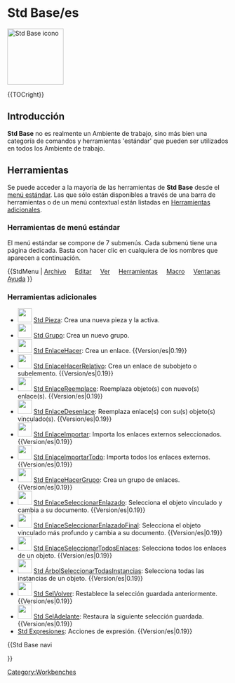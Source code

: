 # Std Base/es





<img alt="Std Base icono" src=images/Freecad.svg  style="width:128px;">


{{TOCright}}

## Introducción

**Std Base** no es realmente un Ambiente de trabajo, sino más bien una categoría de comandos y herramientas \'estándar\' que pueden ser utilizados en todos los Ambiente de trabajo.

## Herramientas

Se puede acceder a la mayoría de las herramientas de **Std Base** desde el [menú estándar](Standard_Menu/es.md). Las que sólo están disponibles a través de una barra de herramientas o de un menú contextual están listadas en [Herramientas adicionales](#Herramientas_adicionales.md).

### Herramientas de menú estándar 

El menú estándar se compone de 7 submenús. Cada submenú tiene una página dedicada. Basta con hacer clic en cualquiera de los nombres que aparecen a continuación.


{{StdMenu
|
[Archivo](Std_File_Menu/es.md)
&nbsp;&nbsp;&nbsp;
[Editar](Std_Edit_Menu/es.md)
&nbsp;&nbsp;&nbsp;
[Ver](Std_View_Menu/es.md)
&nbsp;&nbsp;&nbsp;
[Herramientas](Std_Tools_Menu/es.md)
&nbsp;&nbsp;&nbsp;
[Macro](Std_Macro_Menu/es.md)
&nbsp;&nbsp;&nbsp;
[Ventanas](Std_Windows_Menu/es.md)
&nbsp;&nbsp;&nbsp;
[Ayuda](Std_Help_Menu/es.md)
}}

### Herramientas adicionales 

-   <img alt="" src=images/Std_Part.svg  style="width:32px;"> [Std Pieza](Std_Part/es.md): Crea una nueva pieza y la activa.
-   <img alt="" src=images/Std_Group.svg  style="width:32px;"> [Std Grupo](Std_Group/es.md): Crea un nuevo grupo.
-   <img alt="" src=images/Std_LinkMake.svg  style="width:32px;"> [Std EnlaceHacer](Std_LinkMake/es.md): Crea un enlace. {{Version/es|0.19}}
-   <img alt="" src=images/Std_LinkMakeRelative.svg  style="width:32px;"> [Std EnlaceHacerRelativo](Std_LinkMakeRelative/es.md): Crea un enlace de subobjeto o subelemento. {{Version/es|0.19}}
-   <img alt="" src=images/Std_LinkReplace.svg  style="width:32px;"> [Std EnlaceReemplace](Std_LinkReplace/es.md): Reemplaza objeto(s) con nuevo(s) enlace(s). {{Version/es|0.19}}
-   <img alt="" src=images/Std_LinkUnlink.svg  style="width:32px;"> [Std EnlaceDesenlace](Std_LinkUnlink/es.md): Reemplaza enlace(s) con su(s) objeto(s) vinculado(s). {{Version/es|0.19}}
-   <img alt="" src=images/Std_LinkImport.svg  style="width:32px;"> [Std EnlaceImportar](Std_LinkImport/es.md): Importa los enlaces externos seleccionados. {{Version/es|0.19}}
-   <img alt="" src=images/Std_LinkImportAll.svg  style="width:32px;"> [Std EnlaceImportarTodo](Std_LinkImportAll/es.md): Importa todos los enlaces externos. {{Version/es|0.19}}
-   <img alt="" src=images/Std_LinkMakeGroup.svg  style="width:32px;"> [Std EnlaceHacerGrupo](Std_LinkMakeGroup/es.md): Crea un grupo de enlaces. {{Version/es|0.19}}
-   <img alt="" src=images/Std_LinkSelectLinked.svg  style="width:32px;"> [Std EnlaceSeleccionarEnlazado](Std_LinkSelectLinked/es.md): Selecciona el objeto vinculado y cambia a su documento. {{Version/es|0.19}}
-   <img alt="" src=images/Std_LinkSelectLinkedFinal.svg  style="width:32px;"> [Std EnlaceSeleccionarEnlazadoFinal](Std_LinkSelectLinkedFinal/es.md): Selecciona el objeto vinculado más profundo y cambia a su documento. {{Version/es|0.19}}
-   <img alt="" src=images/Std_LinkSelectAllLinks.svg  style="width:32px;"> [Std EnlaceSeleccionarTodosEnlaces](Std_LinkSelectAllLinks/es.md): Selecciona todos los enlaces de un objeto. {{Version/es|0.19}}
-   <img alt="" src=images/Std_TreeSelectAllInstances.svg  style="width:32px;"> [Std ÁrbolSeleccionarTodasInstancias](Std_TreeSelectAllInstances/es.md): Selecciona todas las instancias de un objeto. {{Version/es|0.19}}
-   <img alt="" src=images/Std_SelBack.svg  style="width:32px;"> [Std SelVolver](Std_SelBack/es.md): Restablece la selección guardada anteriormente. {{Version/es|0.19}}
-   <img alt="" src=images/Std_SelForward.svg  style="width:32px;"> [Std SelAdelante](Std_SelForward/es.md): Restaura la siguiente selección guardada. {{Version/es|0.19}}
-   [Std Expresiones](Std_Expressions/es.md): Acciones de expresión. {{Version/es|0.19}}





{{Std Base navi

}} 

[Category:Workbenches](Category:Workbenches.md)
